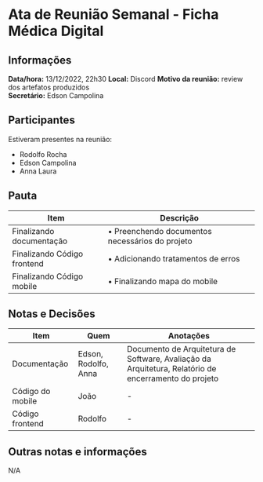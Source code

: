 # Ata de Reunião Semanal - Ficha Médica Digital

## Informações
**Data/hora:** 13/12/2022, 22h30
**Local:** Discord
**Motivo da reunião:** review dos artefatos produzidos  
**Secretário:** Edson Campolina 

## Participantes
Estiveram presentes na reunião:
- Rodolfo Rocha 
- Edson Campolina 
- Anna Laura 

## Pauta

Item | Descrição
---- | ----
Finalizando documentação | • Preenchendo documentos necessários do projeto
Finalizando Código frontend | • Adicionando tratamentos de erros
Finalizando Código mobile | • Finalizando mapa do mobile


## Notas e Decisões
Item | Quem | Anotações |
---- | ---- | ---- |
Documentação | Edson, Rodolfo, Anna | Documento de Arquitetura de Software, Avaliação da Arquitetura, Relatório de encerramento do projeto |
Código do mobile | João | - |
Código frontend | Rodolfo  | - |


## Outras notas e informações
N/A

